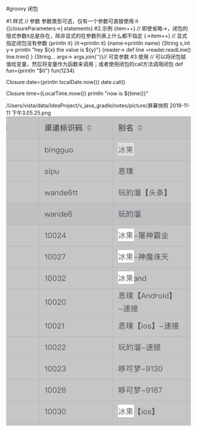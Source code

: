 #groovy 闭包

#1.样式
// 参数 参数类型可选，仅有一个参数可直接使用 it
{[closureParameters->] statements}
#2.示例
{item++}
// 即使省略->，闭包的隐式参数it总是存在，除非显式的在参数列表上什么都不指定
{->item++} // 显式指定闭包没有参数
{println it}
{it->println it}
{name->println name}
{String x,int y-> println "hey ${x} the value is ${y}"}
{reader->
        def line =reader.readLine()
        line.trim()
}
{String... args-> args.join('')}// 可变参数
#3.使用
// 可以将闭包赋值给变量，然后将变量作为函数来调用；或者使用闭包的call方法调用闭包
def fun={println "$it"}
fun(1234)

Closure date={println localDate.now()}
date.call()

Closure<LocalTime> time={LocalTime.mow()}
println "now is ${time()}"

/Users/vista/data/IdeaProject/v_java_gradle/notes/picture/屏幕快照 2019-11-11 下午3.05.25.png
![tt](../picture/tt.png "tt")






